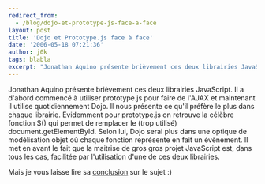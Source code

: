 ```yaml
---
redirect_from:
  - /blog/dojo-et-prototype-js-face-a-face
layout: post
title: 'Dojo et Prototype.js face à face'
date: '2006-05-18 07:21:36'
author: j0k
tags: blabla
excerpt: "Jonathan Aquino présente brièvement ces deux librairies JavaScript. Il a d'abord commencé à utiliser prototype.js pour faire de l'AJAX et maintenant il utilise quotidiennement Dojo.     \nIl nous présente ce qu'il préfère le plus dans chaque librairie. Evidemment pour prototype.js on retrouve la célèbre fonction $() qui permet de remplacer le (trop utilisé)      …"
---
```


Jonathan Aquino présente brièvement ces deux librairies JavaScript. Il a d'abord commencé à utiliser prototype.js pour faire de l'AJAX et maintenant il utilise quotidiennement Dojo.
Il nous présente ce qu'il préfère le plus dans chaque librairie. Evidemment pour prototype.js on retrouve la célèbre fonction $() qui permet de remplacer le (trop utilisé) document.getElementById.   Selon lui, Dojo serai plus dans une optique de modélisation objet où chaque fonction représente en fait un évènement. Il met en avant le fait que la maitrise de gros gros projet JavaScript est, dans tous les cas, facilitée par l'utilisation d'une de ces deux librairies.

Mais je vous laisse lire sa [conclusion](http://jonaquino.blogspot.com/2006/04/comparison-of-dojo-and-prototype.html) sur le sujet :)
